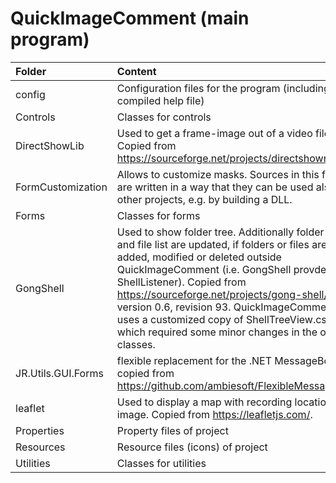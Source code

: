 QuickImageComment (main program)
================================

Folder | Content  
:--- | :---  
config | Configuration files for the program (including compiled help file)
Controls | Classes for controls
DirectShowLib | Used to get a frame-image out of a video file. Copied from https://sourceforge.net/projects/directshownet/.  
FormCustomization | Allows to customize masks. Sources in this folder are written in a way that they can be used also in other projects, e.g. by building a DLL.
Forms | Classes for forms 
GongShell | Used to show folder tree. Additionally folder tree and file list are updated, if folders or files are added, modified or deleted outside QuickImageComment (i.e. GongShell provdes a ShellListener). Copied from https://sourceforge.net/projects/gong-shell/, version 0.6, revision 93. QuickImageComment uses a customized copy of ShellTreeView.cs, which required some minor changes in the other classes.
JR.Utils.GUI.Forms | flexible replacement for the .NET MessageBox, copied from https://github.com/ambiesoft/FlexibleMessageBox
leaflet | Used to display a map with recording location of image. Copied from https://leafletjs.com/.
Properties | Property files of project
Resources | Resource files (icons) of project
Utilities | Classes for utilities

